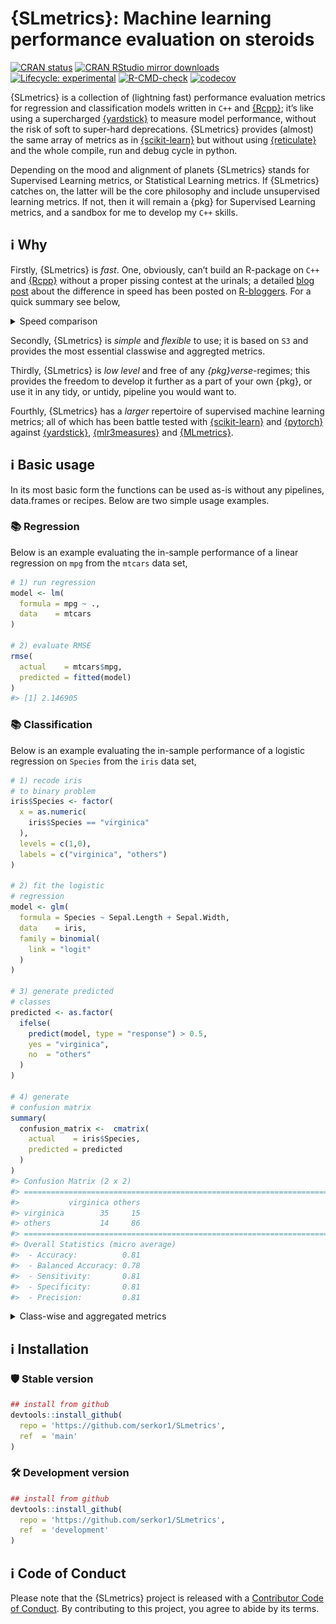 
<!-- README.md is generated from README.Rmd. Please edit that file -->

# {SLmetrics}: Machine learning performance evaluation on steroids <img src="man/figures/logo.png" align="right" height="150" alt="" />

<!-- badges: start -->

[![CRAN
status](https://www.r-pkg.org/badges/version/SLmetrics)](https://CRAN.R-project.org/package=SLmetrics)
[![CRAN RStudio mirror
downloads](https://cranlogs.r-pkg.org/badges/last-month/SLmetrics?color=blue)](https://r-pkg.org/pkg/SLmetrics)
[![Lifecycle:
experimental](https://img.shields.io/badge/lifecycle-experimental-orange.svg)](https://lifecycle.r-lib.org/articles/stages.html#experimental)
[![R-CMD-check](https://github.com/serkor1/SLmetrics/actions/workflows/R-CMD-check.yaml/badge.svg)](https://github.com/serkor1/SLmetrics/actions/workflows/R-CMD-check.yaml)
[![codecov](https://codecov.io/gh/serkor1/SLmetrics/branch/development/graph/badge.svg?token=X2osJDSRlN)](https://codecov.io/gh/serkor1/SLmetrics)
<!-- badges: end -->

{SLmetrics} is a collection of (lightning fast) performance evaluation
metrics for regression and classification models written in `C++` and
[{Rcpp}](https://github.com/RcppCore/Rcpp); it’s like using a
supercharged [{yardstick}](https://github.com/tidymodels/yardstick) to
measure model performance, without the risk of soft to super-hard
deprecations. {SLmetrics} provides (almost) the same array of metrics as
in [{scikit-learn}](https://github.com/scikit-learn/scikit-learn) but
without using [{reticulate}](https://github.com/rstudio/reticulate) and
the whole compile, run and debug cycle in python.

Depending on the mood and alignment of planets {SLmetrics} stands for
Supervised Learning metrics, or Statistical Learning metrics. If
{SLmetrics} catches on, the latter will be the core philosophy and
include unsupervised learning metrics. If not, then it will remain a
{pkg} for Supervised Learning metrics, and a sandbox for me to develop
my `C++` skills.

## :information_source: Why

Firstly, {SLmetrics} is *fast*. One, obviously, can’t build an R-package
on `C++` and [{Rcpp}](https://github.com/RcppCore/Rcpp) without a proper
pissing contest at the urinals; a detailed [blog
post](https://www.r-bloggers.com/) about the difference in speed has
been posted on [R-bloggers](https://www.r-bloggers.com/). For a quick
summary see below,

<details>
<summary>
Speed comparison
</summary>

Please refer to the performance-file in data-raw for the details about
the test. All y- and x-axis are logarithmically scaled by `log = TRUE`

## Runtime: Confusion Matrix

### By classes

<img src="man/figures/README-classification_performance_class-1.png" width="100%" />

### By sample size

<img src="man/figures/README-classification_performance_obs-1.png" width="100%" />

## Runtime: RMSE

<img src="man/figures/README-regression_performance_rmse-1.png" width="100%" />

> \[!IMPORTANT\]
>
> In all fairness, {yardstick} is more defensive in its implementation
> of some of its functions. However, the difference in the average
> runtime can’t be entirely attributed to this element.

</details>

Secondly, {SLmetrics} is *simple* and *flexible* to use; it is based on
`S3` and provides the most essential classwise and aggregted metrics.

Thirdly, {SLmetrics} is *low level* and free of any
*{pkg}verse*-regimes; this provides the freedom to develop it further as
a part of your own {pkg}, or use it in any tidy, or untidy, pipeline you
would want to.

Fourthly, {SLmetrics} has a *larger* repertoire of supervised machine
learning metrics; all of which has been battle tested with
[{scikit-learn}](https://github.com/scikit-learn/scikit-learn) and
[{pytorch}](https://github.com/pytorch/pytorch) against
[{yardstick}](https://github.com/tidymodels/yardstick),
[{mlr3measures}](https://github.com/mlr-org/mlr3measures) and
[{MLmetrics}](https://github.com/yanyachen/MLmetrics).

## :information_source: Basic usage

In its most basic form the functions can be used as-is without any
pipelines, data.frames or recipes. Below are two simple usage examples.

### :books: Regression

Below is an example evaluating the in-sample performance of a linear
regression on `mpg` from the `mtcars` data set,

``` r
# 1) run regression
model <- lm(
  formula = mpg ~ .,
  data    = mtcars
)

# 2) evaluate RMSE
rmse(
  actual    = mtcars$mpg,
  predicted = fitted(model)
)
#> [1] 2.146905
```

### :books: Classification

Below is an example evaluating the in-sample performance of a logistic
regression on `Species` from the `iris` data set,

``` r
# 1) recode iris
# to binary problem
iris$Species <- factor(
  x = as.numeric(
    iris$Species == "virginica"
  ),
  levels = c(1,0),
  labels = c("virginica", "others")
)

# 2) fit the logistic
# regression
model <- glm(
  formula = Species ~ Sepal.Length + Sepal.Width,
  data    = iris,
  family = binomial(
    link = "logit"
  )
)

# 3) generate predicted
# classes
predicted <- as.factor(
  ifelse(
    predict(model, type = "response") > 0.5,
    yes = "virginica",
    no  = "others"
  )
)

# 4) generate
# confusion matrix
summary(
  confusion_matrix <-  cmatrix(
    actual    = iris$Species,
    predicted = predicted
  )
)
#> Confusion Matrix (2 x 2) 
#> ================================================================================
#>           virginica others
#> virginica        35     15
#> others           14     86
#> ================================================================================
#> Overall Statistics (micro average)
#>  - Accuracy:          0.81
#>  - Balanced Accuracy: 0.78
#>  - Sensitivity:       0.81
#>  - Specificity:       0.81
#>  - Precision:         0.81
```

<details>
<summary>
Class-wise and aggregated metrics
</summary>

**Classwise specificity**

``` r
sensitivity(
  confusion_matrix,
  micro = NULL
)
#> virginica    others 
#>      0.70      0.86
```

**Micro averaged specificity**

``` r
sensitivity(
  confusion_matrix,
  micro = TRUE
)
#> [1] 0.8066667
```

**Macro averaged specificity**

``` r
sensitivity(
  confusion_matrix,
  micro = FALSE
)
#> [1] 0.78
```

</details>

## :information_source: Installation

### :shield: Stable version

``` r
## install from github
devtools::install_github(
  repo = 'https://github.com/serkor1/SLmetrics',
  ref  = 'main'
)
```

### :hammer_and_wrench: Development version

``` r
## install from github
devtools::install_github(
  repo = 'https://github.com/serkor1/SLmetrics',
  ref  = 'development'
)
```

## :information_source: Code of Conduct

Please note that the {SLmetrics} project is released with a [Contributor
Code of
Conduct](https://contributor-covenant.org/version/2/1/CODE_OF_CONDUCT.html).
By contributing to this project, you agree to abide by its terms.
